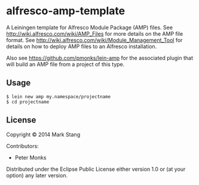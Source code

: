 # alfresco-amp-template

A Leiningen template for Alfresco Module Package (AMP) files.
See http://wiki.alfresco.com/wiki/AMP_Files for more details on the AMP file format.
See http://wiki.alfresco.com/wiki/Module_Management_Tool for details on how to deploy AMP files to an Alfresco installation.

Also see https://github.com/pmonks/lein-amp for the associated plugin that will build an AMP file from a project of this type.

## Usage

```shell
$ lein new amp my.namespace/projectname
$ cd projectname
```

## License

Copyright © 2014 Mark Stang

Contributors:
 - Peter Monks

Distributed under the Eclipse Public License either version 1.0 or (at your option) any later version.
